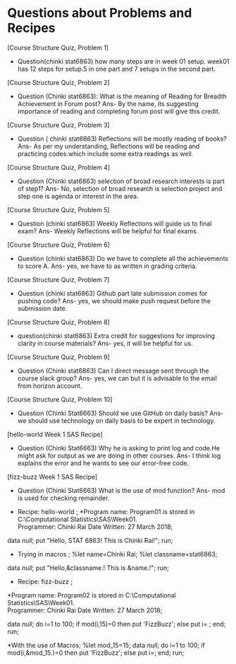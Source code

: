 # Questions about Problems and Recipes

[Course Structure Quiz, Problem 1]
* Question(chinki stat6863) how many steps are in week 01 setup.
week01 has 12 steps for setup.5 in one part and 7 setups in the second part.

[Course Structure Quiz, Problem 2]
* Question (Chinki stat6863): What is the meaning of Reading for Breadth Achievement in Forum post?
Ans- By the name, its suggesting importance of reading and completing forum post will give this credit.

[Course Structure Quiz, Problem 3]
* Question ( chinki stat6863) Reflections will be mostly reading of books?
Ans- As per my understanding, Reflections will be reading and practicing codes.which include some extra readings as well.

[Course Structure Quiz, Problem 4]
* Question (Chinki stat6863) selection of broad research interests is part of step1?
Ans- No, selection of broad research is selection project and step one is agenda or interest in the area.

[Course Structure Quiz, Problem 5]
* Question (chinki stat6863) Weekly Reflections will guide us to final exam?
Ans- Weekly Reflections will be helpful for final exams.

[Course Structure Quiz, Problem 6]
* Question (chinki stat6863) Do we have to complete all the achievements to score A.
Ans- yes, we have to as written in grading criteria.

[Course Structure Quiz, Problem 7]
* Question (chinki stat6863) Github part late submission comes for pushing code?
Ans- yes, we should make push request before the submission date.

[Course Structure Quiz, Problem 8]
* question(chinki stat6863)  Extra credit for suggestions for improving clarity in course materials?
Ans- yes, it will be helpful for us.

[Course Structure Quiz, Problem 9]
* Question (Chinki stat6863) Can I direct message sent through the course slack group?
Ans- yes, we can but it is advisable to the email from horizon account.

[Course Structure Quiz, Problem 10]
* Question (Chinki Stat6663)  Should we use GitHub on daily basis?
Ans- we should use technology on daily basis to be expert in technology.

[hello-world Week 1 SAS Recipe]
* Question (Chinki Stat6663)  Why he is asking to print log and code.He might ask for output as we are doing in other courses.
Ans- I think log explains the error and he wants to see our error-free code.

[fizz-buzz Week 1 SAS Recipe]
* Question (Chinki Stat6663)  What is the use of mod function?
Ans- mod is used for checking remainder.




* Recipe: hello-world ;
*Program name: Program01 is stored in C:\Computational Statistics\SAS\Week01.  
Programmer: Chinki Rai Date Written: 27 March 2018;

data _null_;
    put "Hello, STAT 6863! This is Chinki Rai!";
run;

* Trying in macros ;
%let name=Chinki Rai;
%let classname=stat6863;

data _null_;
put "Hello,&classname.! This is &name.!";
run;

* Recipe: fizz-buzz ;

*Program name: Program02 is stored in C:\Computational Statistics\SAS\Week01.  
Programmer: Chinki Rai Date Written: 27 March 2018;

data _null_;
do i=1 to 100;
if mod(i,15)=0 then put 'FizzBuzz';
else put i= ;
end;
run;

*With the use of Macros;
%let mod_15=15;
data _null_;
do i=1 to 100;
if mod(i,&mod_15.)=0 then put 'FizzBuzz';
else put i=;
end;
run;














